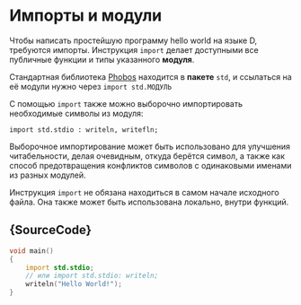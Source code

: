 # Импорты и модули

Чтобы написать простейшую программу hello world на языке D, требуются импорты. Инструкция `import` делает доступными все публичные функции и типы
указанного **модуля**.

Стандартная библиотека [Phobos](https://dlang.org/phobos/) находится в **пакете** `std`, и ссылаться на её модули нужно через `import std.МОДУЛЬ`

С помощью `import` также можно выборочно импортировать необходимые символы из модуля:

    import std.stdio : writeln, writefln;

Выборочное импортирование может быть использовано для улучшения читабельности, делая очевидным, откуда берётся символ, а также как способ предотвращения конфликтов символов с одинаковыми именами из разных модулей.

Инструкция `import` не обязана находиться в самом начале исходного файла. Она также
может быть использована локально, внутри функций.

## {SourceCode}

```d
void main()
{
    import std.stdio;
    // или import std.stdio: writeln;
    writeln("Hello World!");
}
```
